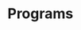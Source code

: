 # Programs





















































































































